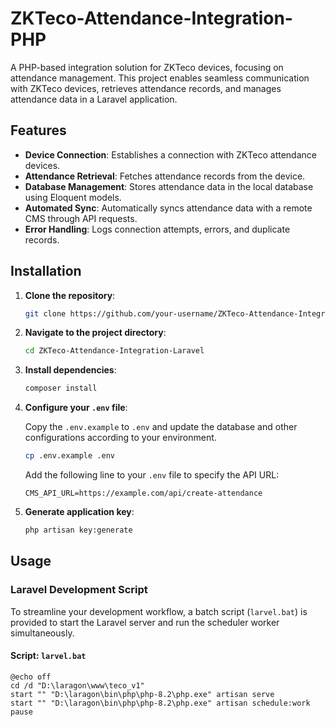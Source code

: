 # ZKTeco-Attendance-Integration-PHP

A PHP-based integration solution for ZKTeco devices, focusing on attendance management. This project enables seamless communication with ZKTeco devices, retrieves attendance records, and manages attendance data in a Laravel application.

## Features

- **Device Connection**: Establishes a connection with ZKTeco attendance devices.
- **Attendance Retrieval**: Fetches attendance records from the device.
- **Database Management**: Stores attendance data in the local database using Eloquent models.
- **Automated Sync**: Automatically syncs attendance data with a remote CMS through API requests.
- **Error Handling**: Logs connection attempts, errors, and duplicate records.

## Installation

1. **Clone the repository**:

    ```bash
    git clone https://github.com/your-username/ZKTeco-Attendance-Integration-Laravel.git
    ```

2. **Navigate to the project directory**:

    ```bash
    cd ZKTeco-Attendance-Integration-Laravel
    ```

3. **Install dependencies**:

    ```bash
    composer install
    ```

4. **Configure your `.env` file**:

    Copy the `.env.example` to `.env` and update the database and other configurations according to your environment.

    ```bash
    cp .env.example .env
    ```

    Add the following line to your `.env` file to specify the API URL:

    ```env
    CMS_API_URL=https://example.com/api/create-attendance
    ```

5. **Generate application key**:

    ```bash
    php artisan key:generate
    ```

## Usage

### Laravel Development Script

To streamline your development workflow, a batch script (`larvel.bat`) is provided to start the Laravel server and run the scheduler worker simultaneously.

#### Script: `larvel.bat`

```batch
@echo off
cd /d "D:\laragon\www\teco_v1"
start "" "D:\laragon\bin\php\php-8.2\php.exe" artisan serve
start "" "D:\laragon\bin\php\php-8.2\php.exe" artisan schedule:work
pause
